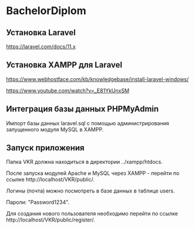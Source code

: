 # BachelorDiplom
## Установка Laravel
https://laravel.com/docs/11.x

## Установка XAMPP для Laravel
https://www.webhostface.com/kb/knowledgebase/install-laravel-windows/

https://www.youtube.com/watch?v=_E81YkUnxSM

## Интеграция базы данных PHPMyAdmin
Импорт базы данных laravel.sql с помощью администрирования запущенного модуля MySQL в XAMPP.

## Запуск приложения
Папка VKR должна находиться в директории ../xampp/htdocs.

После запуска модулей Apache и MySQL через XAMPP - перейти по ссылке http://localhost/VKR/public/.

Логины (почта) можно посмотреть в базе данных в таблице users.

Пароли: "Password1234".

Для создания нового пользователя необходимо перейти по ссылке http://localhost/VKR/public/register/.
